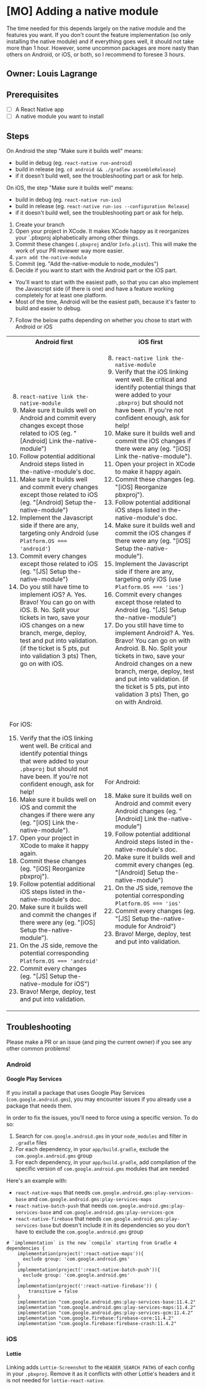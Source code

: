 # [MO] Adding a native module
The time needed for this depends largely on the native module and the features you want.
If you don't count the feature implementation (so only installing the native module) and if everything goes well, it should not take more than 1 hour.
However, some uncommon packages are more nasty than others on Android, or iOS, or both, so I recommend to foresee 3 hours.

## Owner: Louis Lagrange

## Prerequisites

- [ ] A React Native app
- [ ] A native module you want to install

## Steps
On Android the step "Make sure it builds well" means:
* build in debug (eg. `react-native run-android`)
* build in release (eg. `cd android && ./gradlew assembleRelease`)
* if it doesn't build well, see the troubleshooting part or ask for help.

On iOS, the step "Make sure it builds well" means:
* build in debug (eg. `react-native run-ios`)
* build in release (eg. `react-native run-ios --configuration Release`)
* if it doesn't build well, see the troubleshooting part or ask for help.

1. Create your branch
2. Open your project in XCode. It makes XCode happy as it reorganizes your `.pbxproj alphabetically among other things.
3. Commit these changes (`.pbxproj` and/or `Info.plist`). This will make the work of your PR reviewer way more easier.
4. `yarn add the-native-module`
5. Commit (eg. "Add the-native-module to node_modules")
6. Decide if you want to start with the Android part or the iOS part.
  * You'll want to start with the easiest path, so that you can also implement the Javascript side (if there is one) and have a feature working completely for at least one platform.
  * Most of the time, Android will be the easiest path, because it's faster to build and easier to debug.
7. Follow the below paths depending on whether you chose to start with Android or iOS

<table>
<tr>
<th>Android first</th>
<th>iOS first</th>
</tr>
<tr>
<td>

8. `react-native link the-native-module`
9. Make sure it builds well on Android and commit every changes except those related to iOS (eg. "[Android] Link the-native-module")
10. Follow potential additional Android steps listed in the-native-module's doc.
11. Make sure it builds well and commit every changes except those related to iOS (eg. "[Android] Setup the-native-module")
12. Implement the Javascript side if there are any, targeting only Android (use `Platform.OS === 'android'`)
13. Commit every changes except those related to iOS (eg. "[JS] Setup the-native-module")
14. Do you still have time to implement iOS? 
    A. Yes. Bravo! You can go on with iOS.
    B. No. Split your tickets in two, save your iOS changes on a new branch, merge, deploy, test and put into validation. (if the ticket is 5 pts, put into validation 3 pts) Then, go on with iOS.

</td>
<td>

8. `react-native link the-native-module`
9. Verify that the iOS linking went well. Be critical and identify potential things that were added to your `.pbxproj` but should not have been. If you're not confident enough, ask for help!
10. Make sure it builds well and commit the iOS changes if there were any (eg. "[iOS] Link the-native-module").
11. Open your project in XCode to make it happy again.
12. Commit these changes (eg. "[iOS] Reorganize pbxproj").
13. Follow potential additional iOS steps listed in the-native-module's doc.
14. Make sure it builds well and commit the iOS changes if there were any (eg. "[iOS] Setup the-native-module").
15. Implement the Javascript side if there are any, targeting only iOS (use `Platform.OS === 'ios'`)
16. Commit every changes except those related to Android (eg. "[JS] Setup the-native-module")
17. Do you still have time to implement Android? 
    A. Yes. Bravo! You can go on with Android.
    B. No. Split your tickets in two, save your Android changes on a new branch, merge, deploy, test and put into validation. (if the ticket is 5 pts, put into validation 3 pts) Then, go on with Android.

</td>
</tr>
<tr>
<td>

For iOS:

15. Verify that the iOS linking went well. Be critical and identify potential things that were added to your `.pbxproj` but should not have been. If you're not confident enough, ask for help!
16. Make sure it builds well on iOS and commit the changes if there were any (eg. "[iOS] Link the-native-module").
17. Open your project in XCode to make it happy again.
18. Commit these changes (eg. "[iOS] Reorganize pbxproj").
19. Follow potential additional iOS steps listed in the-native-module's doc.
20. Make sure it builds well and commit the changes if there were any (eg. "[iOS] Setup the-native-module").
21. On the JS side, remove the potential corresponding `Platform.OS === 'android'`
22. Commit every changes (eg. "[JS] Setup the-native-module for iOS")
23. Bravo! Merge, deploy, test and put into validation.


</td>
<td>

For Android:

18. Make sure it builds well on Android and commit every Android changes (eg. "[Android] Link the-native-module")
19. Follow potential additional Android steps listed in the-native-module's doc.
20. Make sure it builds well and commit every changes (eg. "[Android] Setup the-native-module")
21. On the JS side, remove the potential corresponding `Platform.OS === 'ios'`
22. Commit every changes (eg. "[JS] Setup the-native-module for Android")
23. Bravo! Merge, deploy, test and put into validation.

</td>
</tr>

</table>

## Troubleshooting
Please make a PR or an issue (and ping the current owner) if you see any other common problems!

### Android
#### Google Play Services
If you install a package that uses Google Play Services (`com.google.android.gms`), you may encounter issues if you already use a package that needs them.

In order to fix the issues, you'll need to force using a specific version. To do so:
1. Search for `com.google.android.gms` in your `node_modules` and filter in `.gradle` files
2. For each dependency, in your `app/build.gradle`, exclude the `com.google.android.gms` group
3. For each dependency, in your `app/build.gradle`, add compilation of the specific version of `com.google.android.gms` modules that are needed

Here's an example with:
* `react-native-maps` that needs `com.google.android.gms:play-services-base` and `com.google.android.gms:play-services-maps`
* `react-native-batch-push` that needs `com.google.android.gms:play-services-base` and `com.google.android.gms:play-services-gcm`
* `react-native-firebase` that needs `com.google.android.gms:play-services-base` but doesn't include it in its dependencies so you don't have to exclude the `com.google.android.gms` group

```
# `implementation` is the new `compile` starting from Gradle 4
dependencies {
    implementation(project(':react-native-maps')){
      exclude group: 'com.google.android.gms'
    }
    implementation(project(':react-native-batch-push')){
      exclude group: 'com.google.android.gms'
    }
    implementation(project(':react-native-firebase')) {
        transitive = false
    }
    implementation "com.google.android.gms:play-services-base:11.4.2"
    implementation "com.google.android.gms:play-services-maps:11.4.2"
    implementation "com.google.android.gms:play-services-gcm:11.4.2"
    implementation "com.google.firebase:firebase-core:11.4.2"
    implementation "com.google.firebase:firebase-crash:11.4.2"
```

### iOS
#### Lottie
Linking adds `Lottie-Screenshot` to the `HEADER_SEARCH_PATHS` of each config in your `.pbxproj`.
Remove it as it conflicts with other Lottie's headers and it is not needed for `lottie-react-native`.
